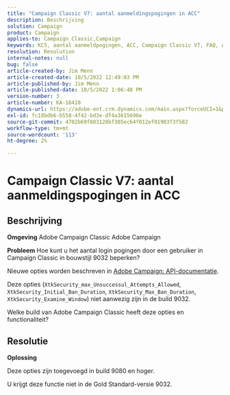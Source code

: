 ```yaml
---
title: "Campaign Classic V7: aantal aanmeldingspogingen in ACC"
description: Beschrijving
solution: Campaign
product: Campaign
applies-to: Campaign Classic,Campaign
keywords: KCS, aantal aanmeldpogingen, ACC, Campaign Classic V7, FAQ, Adobe Campaign Classic, Adobe Campaign
resolution: Resolution
internal-notes: null
bug: false
article-created-by: Jim Menn
article-created-date: 10/5/2022 12:49:03 PM
article-published-by: Jim Menn
article-published-date: 10/5/2022 1:06:48 PM
version-number: 3
article-number: KA-16410
dynamics-url: https://adobe-ent.crm.dynamics.com/main.aspx?forceUCI=1&pagetype=entityrecord&etn=knowledgearticle&id=ee011d13-ac44-ed11-bba1-000d3a3064b8
exl-id: fc18bdb6-b558-4f42-bd3e-df4a3615696e
source-git-commit: 4702b69f883128bf305ec64f012ef01903f3f582
workflow-type: tm+mt
source-wordcount: '113'
ht-degree: 2%

---
```


# Campaign Classic V7: aantal aanmeldingspogingen in ACC

## Beschrijving


<b>Omgeving</b>
Adobe Campaign Classic Adobe Campaign

<b>Probleem</b>
Hoe kunt u het aantal login pogingen door een gebruiker in Campaign Classic in bouwstijl 9032 beperken?

Nieuwe opties worden beschreven in [Adobe Campaign: API-documentatie](https://experienceleague.adobe.com/developer/campaign-api/api/sm-session-Logon.html).

Deze opties (`XtkSecurity_max_Unsuccessul_Attempts_Allowed`, `XtkSecurity_Initial_Ban_Duration`, `XtkSecurity_Max_Ban_Duration`, `XtkSecurity_Examine_Window`) niet aanwezig zijn in de build 9032.

Welke build van Adobe Campaign Classic heeft deze opties en functionaliteit?


## Resolutie


<b>Oplossing</b>

Deze opties zijn toegevoegd in build 9080 en hoger.

U krijgt deze functie niet in de Gold Standard-versie 9032.

